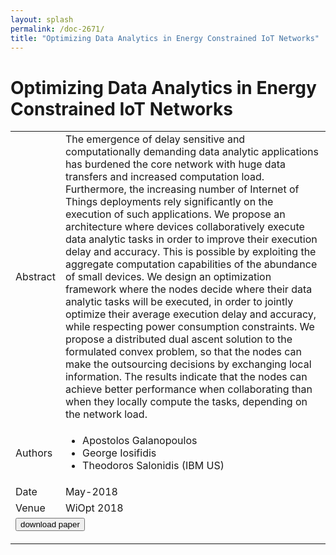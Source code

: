 ```yaml
---
layout: splash
permalink: /doc-2671/
title: "Optimizing Data Analytics in Energy Constrained IoT Networks"
---
```


# Optimizing Data Analytics in Energy Constrained IoT Networks

<table>
    <tbody>
    <tr>
        <td>Abstract</td>
        <td>The emergence of delay sensitive and computationally demanding data analytic applications has burdened the core network with huge data transfers and increased computation load. Furthermore, the increasing number of Internet of Things deployments rely significantly on the execution of such applications. We propose an architecture where devices collaboratively execute data analytic tasks in order to improve their execution delay and accuracy. This is possible by exploiting the aggregate computation capabilities of the abundance of small devices. We design an optimization framework where the nodes decide where their data analytic tasks will be executed, in order to jointly optimize their average execution delay and accuracy, while respecting power consumption constraints. We propose a distributed dual ascent solution to the formulated convex problem, so that the nodes can make the outsourcing decisions by exchanging local information. The results indicate that the nodes can achieve better performance when collaborating than when they locally compute the tasks, depending on the network load.</td>
    </tr>
    <tr>
        <td>Authors</td>
        <td>
            <ul>
                <li>Apostolos Galanopoulos</li>
                <li>George Iosifidis</li>
                <li>Theodoros Salonidis (IBM US)</li>
            </ul>
        </td>
    </tr>
    <tr>
        <td>Date</td>
        <td>May-2018</td>
    </tr>
    <tr>
        <td>Venue</td>
        <td>WiOpt 2018</td>
    </tr>
        <tr>
            <td colspan="2">
                <form method="get" action="https://dais-ita.org/sites/default/files/2279_paper.pdf">
                    <button type="submit">download paper</button>
                </form>
            </td>
        </tr>
    </tbody>
</table>
